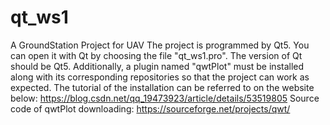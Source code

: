# qt_ws1
A GroundStation Project for UAV
The project is programmed by Qt5. You can open it with Qt by choosing the file "qt_ws1.pro".
The version of Qt should be Qt5. Additionally, a plugin named "qwtPlot" must be installed along with its corresponding repositories so that
the project can work as expected.
The tutorial of the installation can be referred to on the website below:
https://blog.csdn.net/qq_19473923/article/details/53519805
Source code of qwtPlot downloading:
https://sourceforge.net/projects/qwt/
